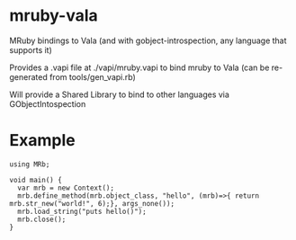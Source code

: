 # mruby-vala
MRuby bindings to Vala (and with gobject-introspection, any language that supports it)  

Provides a .vapi file at ./vapi/mruby.vapi to bind mruby to Vala (can be re-generated from tools/gen_vapi.rb)

Will provide a Shared Library to bind to other languages via GObjectIntospection

Example
===
```vala
using MRb;

void main() {
  var mrb = new Context();
  mrb.define_method(mrb.object_class, "hello", (mrb)=>{ return mrb.str_new("world!", 6);}, args_none()); 
  mrb.load_string("puts hello()");
  mrb.close();
}

```
